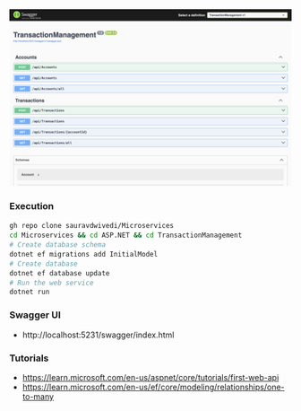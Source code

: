 <img src=pic.PNG alt="Swagger UI">

### Execution

```bash
gh repo clone sauravdwivedi/Microservices
cd Microservices && cd ASP.NET && cd TransactionManagement
# Create database schema
dotnet ef migrations add InitialModel
# Create database 
dotnet ef database update
# Run the web service
dotnet run
```

### Swagger UI

- http://localhost:5231/swagger/index.html

### Tutorials 

- https://learn.microsoft.com/en-us/aspnet/core/tutorials/first-web-api
- https://learn.microsoft.com/en-us/ef/core/modeling/relationships/one-to-many
  